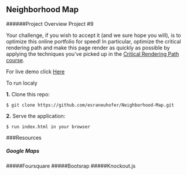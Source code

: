 ## Neighborhood Map

######Project Overview Project #9

Your challenge, if you wish to accept it (and we sure hope you will), is to optimize this online portfolio for speed! In particular, optimize the critical rendering path and make this page render as quickly as possible by applying the techniques you've picked up in the [Critical Rendering Path course](https://www.udacity.com/course/ud884).

For live demo click <a href="http://8842e9c5.ngrok.io/">Here</a>

To run localy

**1.** Clone this repo:

```
$ git clone https://github.com/esraneuhofer/Neighborhood-Map.git
````

**2.** Serve the application:

```
$ run index.html in your browser
```

###Resources

##### Google Maps 
#####Foursquare
#####Bootsrap
#####Knockout.js
